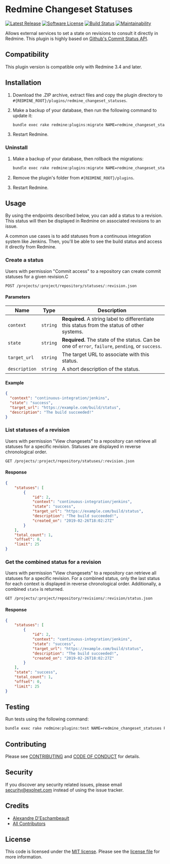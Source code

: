 # Redmine Changeset Statuses

[![Latest Release](https://img.shields.io/github/release/eXolnet/redmine_changeset_statuses.svg?style=flat-square)](https://github.com/eXolnet/redmine_changeset_statuses/releases)
[![Software License](https://img.shields.io/badge/license-MIT-8469ad.svg?style=flat-square)](LICENSE)
[![Build Status](https://img.shields.io/travis/eXolnet/redmine_changeset_statuses/master.svg?style=flat-square)](https://travis-ci.org/eXolnet/redmine_changeset_statuses)
[![Maintainability](https://api.codeclimate.com/v1/badges/51ebd36bafadfa0a4946/maintainability)](https://codeclimate.com/github/eXolnet/redmine_changeset_statuses/maintainability)

Allows external services to set a state on revisions to consult it directly in Redmine. This plugin is highly based on [Github's Commit Status API](https://developer.github.com/v3/repos/statuses/).

## Compatibility

This plugin version is compatible only with Redmine 3.4 and later.

## Installation

1. Download the .ZIP archive, extract files and copy the plugin directory to `#{REDMINE_ROOT}/plugins/redmine_changeset_statuses`.

2. Make a backup of your database, then run the following command to update it:

    ```bash
    bundle exec rake redmine:plugins:migrate NAME=redmine_changeset_statuses RAILS_ENV=production
    ```

3. Restart Redmine.

### Uninstall

1. Make a backup of your database, then rollback the migrations:

    ```bash
    bundle exec rake redmine:plugins:migrate NAME=redmine_changeset_statuses VERSION=0 RAILS_ENV=production
    ```

2. Remove the plugin's folder from `#{REDMINE_ROOT}/plugins`.

3. Restart Redmine.

## Usage

By using the endpoints described below, you can add a status to a revision. This status will then be displayed in Redmine on associated revisions to an issue.

A common use cases is to add statuses from a continuous integration system like Jenkins. Then, you'll be able to see the build status and access it directly from Redmine.

### Create a status

Users with permission "Commit access" to a repository can create commit statuses for a given revision.C

```
POST /projects/:project/repository/statuses/:revision.json
```

#### Parameters

|      Name     |   Type   |    Description   |
|---------------|----------|------------------|
| `context`     | `string` | **Required.** A string label to differentiate this status from the status of other systems. |
| `state`       | `string` | **Required.** The state of the status. Can be one of `error`, `failure`, `pending`, or `success`. |
| `target_url`  | `string` | The target URL to associate with this status. |
| `description` | `string` | A short description of the status. |

#### Example

```json
{
  "context": "continuous-integration/jenkins",
  "state": "success",
  "target_url": "https://example.com/build/status",
  "description": "The build succeeded!"
}
```

### List statuses of a revision

Users with permission "View changesets" to a repository can retrieve all statuses for a specific revision. Statuses are displayed in reverse chronological order.

```
GET /projects/:project/repository/statuses/:revision.json
```

#### Response

```json
{
    "statuses": [
        {
            "id": 2,
            "context": "continuous-integration/jenkins",
            "state": "success",
            "target_url": "https://example.com/build/status",
            "description": "The build succeeded!",
            "created_on": "2019-02-26T18:02:27Z"
        }
    ],
    "total_count": 1,
    "offset": 0,
    "limit": 25
}
```

### Get the combined status for a revision

Users with permission "View changesets" to a repository can retrieve all statuses for a specific revision. For a combined status, only the last status for each context is displayed in reverse chronological order. Additionally, a combined `state` is returned.

```
GET /projects/:project/repository/revisions/:revision/status.json
```

#### Response

```json
{
    "statuses": [
        {
            "id": 2,
            "context": "continuous-integration/jenkins",
            "state": "success",
            "target_url": "https://example.com/build/status",
            "description": "The build succeeded!",
            "created_on": "2019-02-26T18:02:27Z"
        }
    ],
    "state": "success",
    "total_count": 1,
    "offset": 0,
    "limit": 25
}
```

## Testing

Run tests using the following command:

```bash
bundle exec rake redmine:plugins:test NAME=redmine_changeset_statuses RAILS_ENV=development
```

## Contributing

Please see [CONTRIBUTING](CONTRIBUTING.md) and [CODE OF CONDUCT](CODE_OF_CONDUCT.md) for details.

## Security

If you discover any security related issues, please email security@exolnet.com instead of using the issue tracker.

## Credits

- [Alexandre D'Eschambeault](https://github.com/xel1045)
- [All Contributors](../../contributors)

## License

This code is licensed under the [MIT license](http://choosealicense.com/licenses/mit/).
Please see the [license file](LICENSE) for more information.
